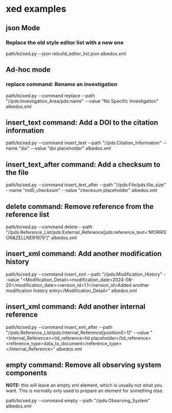 # xed examples

## json Mode

### Replace the old style editor list with a new one

path/to/xed.py --json rebuild_editor_list.json albedos.xml

##  Ad-hoc mode

### replace command: Rename an investigation

path/to/xed.py --command replace --path "//pds:Investigation_Area/pds:name" --value "No Specific Investigation" albedos.xml

## insert_text command: Add a DOI to the citation information

path/to/xed.py --command insert_text --path "//pds:Citation_Information" --name "doi" --value "doi placeholder" albedos.xml

## insert_text_after command: Add a checksum to the file

path/to/xed.py --command insert_text_after --path "//pds:File/pds:file_size" --name "md5_checksum" --value "checksum placeholder" albedos.xml

## delete command: Remove reference from the reference list

path/to/xed.py --command delete --path "//pds:Reference_List/pds:External_Reference[pds:reference_text='MORRISON&ZELLNER1979']"  albedos.xml

## insert_xml command: Add another modification history

path/to/xed.py --command insert_xml --path "//pds:Modification_History" --value "<Modification_Detail><modification_date>2024-08-20</modification_date><version_id>1.1</version_id><description>Added another modification history entry</description></Modification_Detail>"  albedos.xml

## insert_xml command: Add another internal reference

path/to/xed.py --command insert_xml_after --path "//pds:Reference_List/pds:Internal_Reference[position()=1]" --value "<Internal_Reference><lid_reference>lid placeholder</lid_reference><reference_type>data_to_document</reference_type></Internal_Reference>"  albedos.xml

## empty command: Remove all observing system components

**NOTE:** this will leave an empty xml element, which is usually not what you want. This is normally only used to prepare an element for something else.

path/to/xed.py --command empty --path "//pds:Observing_System" albedos.xml
